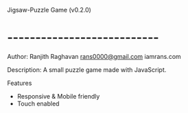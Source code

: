Jigsaw-Puzzle Game (v0.2.0)
# --------------------------- #

Author:
Ranjith Raghavan
rans0000@gmail.com
iamrans.com

Description:
A small puzzle game made with JavaScript.

Features
* Responsive & Mobile friendly
* Touch enabled